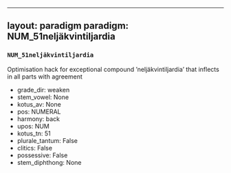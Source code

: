 
---
layout: paradigm
paradigm: NUM_51neljäkvintiljardia
---
### ` NUM_51neljäkvintiljardia `

Optimisation hack for exceptional compound ’neljäkvintiljardia’ that inflects in all parts with agreement
* grade_dir: weaken
* stem_vowel: None
* kotus_av: None
* pos: NUMERAL
* harmony: back
* upos: NUM
* kotus_tn: 51
* plurale_tantum: False
* clitics: False
* possessive: False
* stem_diphthong: None
